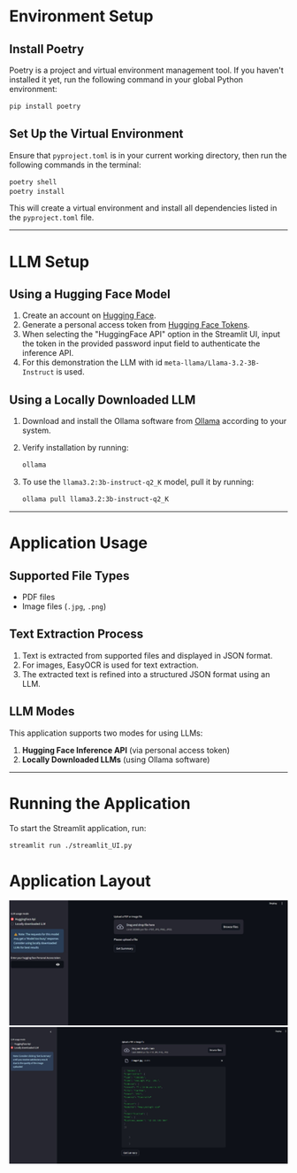 # Environment Setup

## Install Poetry
Poetry is a project and virtual environment management tool. If you haven't installed it yet, run the following command in your global Python environment:

```bash
pip install poetry
```

## Set Up the Virtual Environment
Ensure that `pyproject.toml` is in your current working directory, then run the following commands in the terminal:

```bash
poetry shell
poetry install
```

This will create a virtual environment and install all dependencies listed in the `pyproject.toml` file.

---

# LLM Setup

## Using a Hugging Face Model
1. Create an account on [Hugging Face](https://huggingface.co/).
2. Generate a personal access token from [Hugging Face Tokens](https://huggingface.co/settings/tokens).
3. When selecting the "HuggingFace API" option in the Streamlit UI, input the token in the provided password input field to authenticate the inference API.
4. For this demonstration the LLM with id `meta-llama/Llama-3.2-3B-Instruct` is used.

## Using a Locally Downloaded LLM
1. Download and install the Ollama software from [Ollama](https://ollama.com/) according to your system.
2. Verify installation by running:

   ```bash
   ollama
   ```

3. To use the `llama3.2:3b-instruct-q2_K` model, pull it by running:

   ```bash
   ollama pull llama3.2:3b-instruct-q2_K
   ```

---

# Application Usage

## Supported File Types
- PDF files
- Image files (`.jpg`, `.png`)

## Text Extraction Process
1. Text is extracted from supported files and displayed in JSON format.
2. For images, EasyOCR is used for text extraction.
3. The extracted text is refined into a structured JSON format using an LLM.

## LLM Modes
This application supports two modes for using LLMs:
1. **Hugging Face Inference API** (via personal access token)
2. **Locally Downloaded LLMs** (using Ollama software)

---

# Running the Application
To start the Streamlit application, run:

```bash
streamlit run ./streamlit_UI.py
```
# Application Layout

![Application Screenshot](images/app.jpg)
![Local LLM Screenshot](images/app2.jpg)
